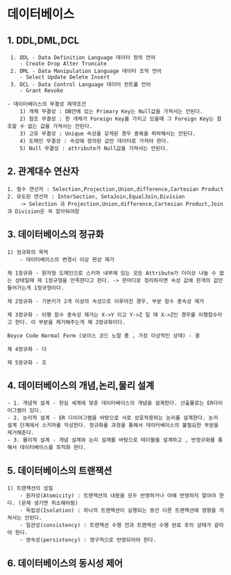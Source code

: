 # 데이터베이스 

##  1. DDL,DML,DCL

     1. DDL - Data Definition Language 데이터 정의 언어
        - Create Drop Alter Truncate
     2. DML - Data Manipulation Language 데이터 조작 언어
        - Select Update Delete Insert
     3. DCL - Data Control Language 데이터 컨트롤 언어
        - Grant Revoke

    - 데이터베이스의 무결성 제약조건
        1) 개체 무결성 : DB안에 있는 Primary Key는 Null값을 가져서는 안된다.
        2) 참조 무결성 : 한 개체가 Foreign Key를 가지고 있을때 그 Foreign Key는 참조할 수 없는 값을 가져서는 안된다.
        3) 고유 무결성 : Unique 속성을 갖게된 경우 중복을 허락해서는 안된다.
        4) 도메인 무결성 : 속성에 정의된 값만 데이터로 가져야 한다.
        5) Null 무결성 : attribute가 Null값을 가져서는 안된다.

##  2. 관계대수 연산자
    
    1. 필수 연산자 : Selection,Projection,Union,difference,Cartesian Product
    2. 유도된 연산자 : InterSection, SetaJoin,EqualJoin,Division
        -> Selection 과 Projection,Union,difference,Cartesian Product,Join 과 Division은 꼭 알아둬야함
##  3. 데이터베이스의 정규화

    1) 정규화의 목적 
        - 데이터베이스의 변경시 이상 현상 제거

    제 1정규화 - 원자형 도메인으로 스키마 내부에 있는 모든 Attribute가 더이상 나눌 수 없는 상태일때 제 1정규형을 만족한다고 한다. -> 한마디로 정리하자면 속성 값에 한개의 값만 들어가는게 1정규형이다.

    제 2정규화 - 기본키가 2개 이상의 속성으로 이루어진 경우, 부분 함수 종속성 제거

    제 3정규화 - 이행 함수 종속성 제거는 X->Y 이고 Y->Z 일 때 X->Z인 경우를 이행함수라고 한다. 이 부분을 제거해주는게 제 3정규화이다.

    Boyce Code Normal Form (보이스 코드 노말 폼 , 가장 이상적인 상태) - 결 
    
    제 4정규화 - 다   

    제 5정규화 - 조   

##  4. 데이터베이스의 개념,논리,물리 설계

    - 1. 개념적 설계 - 현실 세계에 맞춘 데이터베이스의 개념을 설계한다. 산출물로는 ER다이어그램이 있다.
    - 2. 논리적 설계 - ER 다이어그램을 바탕으로 서로 상호작용하는 논리를 설계한다. 논리 설계 단계에서 스키마를 작성한다. 정규화를 과정을 통해서 데이터베이스의 불필요한 부분을 제거해준다.
    - 3. 물리적 설계 - 개념 설계와 논리 설계를 바탕으로 테이블을 설계하고 , 반정규화를 통해서 데이터베이스를 최적화 한다.  


##  5. 데이터베이스의 트랜잭션

    1) 트랜잭션의 성질 
        - 원자성(Atomicity) : 트랜잭션의 내용을 모두 반영하거나 아예 반영하지 말아야 한다. (문제 생기면 취소해야됨)
        - 독립성(Isolation) : 하나의 트랜잭션이 실행되는 동안 다른 트랜잭션에 영향을 끼쳐서는 안된다.
        - 일관성(consistency) : 트랜잭션 수행 전과 트랜잭션 수행 완료 후의 상태가 같아야 한다.
        - 영속성(persistency) : 영구적으로 반영되어야 한다.



##  6. 데이터베이스의 동시성 제어

    

